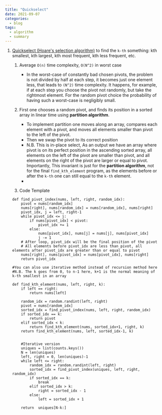 ```yaml
---
title: "Quickselect"
date: 2021-09-07
categories:
  - blog
tags:
  - algorithm
  - summary
---
```


1. [Quickselect (Hoare's selection algorithm)][Quickselect] to find the `k-th` something: kth smallest, kth largest, kth most frequent, kth less frequent, etc.
    1. Average `O(n)` time complexity, `O(N^2)` in worst case
        * In the worst-case of constantly bad chosen pivots, the problem is not divided by half at each step, it becomes just one element less, that leads to `(N^2)` time complexity. It happens, for example, if at each step you choose the pivot not randomly, but take the rightmost element. For the random pivot choice the probability of having such a worst-case is negligibly small.
    2. First one chooses a random pivot, and finds its position in a sorted array in linear time using **partition algorithm**.
        * To implement partition one moves along an array, compares each element with a pivot, and moves all elements smaller than pivot to the left of the pivot.
        * Then we swap the pivot to its correct position
        * N.B. This is in-place select, As an output we have an array where pivot is on its perfect position in the ascending sorted array, all elements on the left of the pivot are smaller than pivot, and all elements on the right of the pivot are larger or equal to pivot. Importantly, This invariant is just for the **partition algorithm**, not for the final `find_kth_element` program, as the elements before or after the `k-th` one can still equal to the `k-th` element.
        * 

    3. Code Template
    ```
    def find_pivot_index(nums, left, right, random_idx):
        pivot = nums[random_idx]
        nums[right], nums[random_idx] = nums[random_idx], nums[right]
        pivot_idx, j = left, right-1
        while pivot_idx <= j:
            if nums[pivot_idx] < pivot:
                pivot_idx += 1
            else:
                nums[pivot_idx], nums[j] = nums[j], nums[pivot_idx]
                j -= 1
        # After loop, pivot_idx will be the final position of the pivot
        # All elements before pivot_idx are less than pivot, all elements after pivot_idx are greater than or equal to pivot
        nums[right], nums[pivot_idx] = nums[pivot_idx], nums[right]
        return pivot_idx
        
    #You can also use iterative method instead of recursion method here
    #N.B. The k goes from 0, to n-1 here, k+1 is the normal meaning of k-th smallest in an array

    def find_kth_element(nums, left, right, k):
        if left == right:
            return nums[left]
        
        random_idx = random.randint(left, right)
        pivot = nums[random_idx]
        sorted_idx = find_pivot_index(nums, left, right, random_idx)
        if sorted_idx == k:
            return pivot
        elif sorted_idx < k:
            return find_kth_element(nums, sorted_idx+1, right, k)
        return find_kth_element(nums, left, sorted_idx-1, k)        


        #Iterative version
        uniques = list(counts.keys())
        N = len(uniques)
        left, right = 0, len(uniques)-1
        while left <= right:
            random_idx = random.randint(left, right)
            sorted_idx = find_pivot_index(uniques, left, right, random_idx)
            if sorted_idx == k:
                break
            elif sorted_idx > k:
                right = sorted_idx - 1
            else:
                left = sorted_idx + 1
        
        return  uniques[N-k:]

    ```    



[Quickselect]: https://leetcode.com/problems/kth-largest-element-in-an-array/solution/
